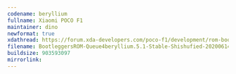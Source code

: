 ```yaml
---
codename: beryllium
fullname: Xiaomi POCO F1
maintainer: dino
newformat: true
xdathread: https://forum.xda-developers.com/poco-f1/development/rom-bootleggersrom-5-0-stable-beryllium-t4040783
filename: BootleggersROM-Queue4beryllium.5.1-Stable-Shishufied-20200614-124642.zip
buildsize: 903593097
mirrorlink:
---
```

